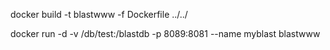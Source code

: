 docker build -t blastwww -f Dockerfile ../../

docker run -d -v /db/test:/blastdb -p 8089:8081 --name myblast blastwww
